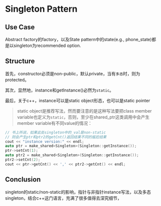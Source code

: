 # Singleton Pattern

## Use Case

Abstract factory的factory，以及State pattern中的state(e.g., phone_state)都是以singleton为recommended option.

## Structure

首先，constructor必须是non-public，默认private，当有`多态`时，则为protected。

其次，显然地，instance和getInstance()必然为`static`。

最后，关于c++，instance可以是static object形态，也可以是static pointer

> static object是推荐写法，然而要注意的是这种写法要把class member variable也定义为`static`，否则，至少在shared_ptr<Single>这类调用中会产生member variable有不同value的情况：

```cpp
// 书上所说，如果此处singleton中的_val是non-static
// 则会产生ptr和ptr2的getCnt()返回结果不同的尴尬结果
cout << "instance version:" << endl;
auto ptr = make_shared<Singleton>(Singleton::getInstance());
ptr->setCnt(1);
auto ptr2 = make_shared<Singleton>(Singleton::getInstance());
ptr2->setCnt(2);
cout << ptr->getCnt() << ',' << ptr2->getCnt() << endl;
```

## Conclusion

singleton的static/non-static的影响，指针与非指针instance写法，以及多态singleton，结合c++这门语言，充满了很多值得去深究细节，